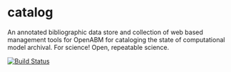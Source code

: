 catalog
=======

An annotated bibliographic data store and collection of web based management tools for OpenABM for cataloging the state
of computational model archival. For science! Open, repeatable science.

[![Build Status](https://travis-ci.org/comses/catalog.svg?branch=master)](https://travis-ci.org/comses/catalog)

